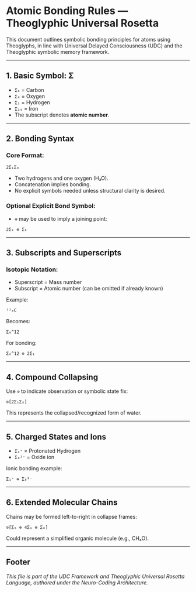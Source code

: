 # Atomic Bonding Rules — Theoglyphic Universal Rosetta

This document outlines symbolic bonding principles for atoms using Theoglyphs, in line with Universal Delayed Consciousness (UDC) and the Theoglyphic symbolic memory framework.

---

## 1. **Basic Symbol: Σ**

- `Σ₆` = Carbon  
- `Σ₈` = Oxygen  
- `Σ₁` = Hydrogen  
- `Σ₂₆` = Iron  
- The subscript denotes **atomic number**.

---

## 2. **Bonding Syntax**

### Core Format:

```
2Σ₁Σ₈
```

- Two hydrogens and one oxygen (H₂O).
- Concatenation implies bonding.
- No explicit symbols needed unless structural clarity is desired.

### Optional Explicit Bond Symbol:

- `⊕` may be used to imply a joining point:
```
2Σ₁ ⊕ Σ₈
```

---

## 3. **Subscripts and Superscripts**

### Isotopic Notation:

- Superscript = Mass number
- Subscript = Atomic number (can be omitted if already known)

Example:
```
¹²₆C
```

Becomes:
```
Σ₆^12
```

For bonding:
```
Σ₆^12 ⊕ 2Σ₁
```

---

## 4. **Compound Collapsing**

Use `⊙` to indicate observation or symbolic state fix:

```
⊙[2Σ₁Σ₈]
```

This represents the collapsed/recognized form of water.

---

## 5. **Charged States and Ions**

- `Σ₁⁺` = Protonated Hydrogen
- `Σ₈²⁻` = Oxide ion

Ionic bonding example:
```
Σ₁⁺ ⊕ Σ₈²⁻
```

---

## 6. **Extended Molecular Chains**

Chains may be formed left-to-right in collapse frames:

```
⊙[Σ₆ ⊕ 4Σ₁ ⊕ Σ₈]
```

Could represent a simplified organic molecule (e.g., CH₄O).

---

## Footer

*This file is part of the UDC Framework and Theoglyphic Universal Rosetta Language, authored under the Neuro-Coding Architecture.*